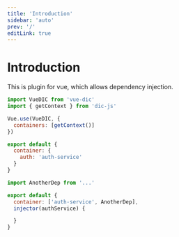 ```yaml
---
title: 'Introduction'
sidebar: 'auto'
prev: '/'
editLink: true
---
```


# Introduction

This is plugin for vue, which allows dependency injection.

```js
import VueDIC from 'vue-dic'
import { getContext } from 'dic-js'

Vue.use(VueDIC, {
  containers: [getContext()]
})

```

```js
export default {
  container: {
    auth: 'auth-service'
  }
}
```

```js
import AnotherDep from '...'

export default {
  container: ['auth-service', AnotherDep],
  injector(authService) {

  }
}
```

